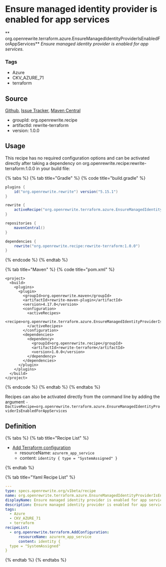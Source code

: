 # Ensure managed identity provider is enabled for app services

** org.openrewrite.terraform.azure.EnsureManagedIdentityProviderIsEnabledForAppServices**
_Ensure managed identity provider is enabled for app services._

### Tags

* Azure
* CKV_AZURE_71
* terraform

## Source

[Github](https://github.com/openrewrite/rewrite-terraform), [Issue Tracker](https://github.com/openrewrite/rewrite-terraform/issues), [Maven Central](https://search.maven.org/artifact/org.openrewrite.recipe/rewrite-terraform/1.0.0/jar)

* groupId: org.openrewrite.recipe
* artifactId: rewrite-terraform
* version: 1.0.0


## Usage

This recipe has no required configuration options and can be activated directly after taking a dependency on org.openrewrite.recipe:rewrite-terraform:1.0.0 in your build file:

{% tabs %}
{% tab title="Gradle" %}
{% code title="build.gradle" %}
```groovy
plugins {
    id("org.openrewrite.rewrite") version("5.15.1")
}

rewrite {
    activeRecipe("org.openrewrite.terraform.azure.EnsureManagedIdentityProviderIsEnabledForAppServices")
}

repositories {
    mavenCentral()
}

dependencies {
    rewrite("org.openrewrite.recipe:rewrite-terraform:1.0.0")
}
```
{% endcode %}
{% endtab %}

{% tab title="Maven" %}
{% code title="pom.xml" %}
```markup
<project>
  <build>
    <plugins>
      <plugin>
        <groupId>org.openrewrite.maven</groupId>
        <artifactId>rewrite-maven-plugin</artifactId>
        <version>4.17.0</version>
        <configuration>
          <activeRecipes>
            <recipe>org.openrewrite.terraform.azure.EnsureManagedIdentityProviderIsEnabledForAppServices</recipe>
          </activeRecipes>
        </configuration>
        <dependencies>
          <dependency>
            <groupId>org.openrewrite.recipe</groupId>
            <artifactId>rewrite-terraform</artifactId>
            <version>1.0.0</version>
          </dependency>
        </dependencies>
      </plugin>
    </plugins>
  </build>
</project>
```
{% endcode %}
{% endtab %}
{% endtabs %}

Recipes can also be activated directly from the command line by adding the argument `-DactiveRecipe=org.openrewrite.terraform.azure.EnsureManagedIdentityProviderIsEnabledForAppServices`

## Definition

{% tabs %}
{% tab title="Recipe List" %}
* [Add Terraform configuration](../../terraform/addconfiguration.md)
  * resourceName: `azurerm_app_service`
  * content: `identity {
  type = "SystemAssigned"
}`

{% endtab %}

{% tab title="Yaml Recipe List" %}
```yaml
---
type: specs.openrewrite.org/v1beta/recipe
name: org.openrewrite.terraform.azure.EnsureManagedIdentityProviderIsEnabledForAppServices
displayName: Ensure managed identity provider is enabled for app services
description: Ensure managed identity provider is enabled for app services.
tags:
  - Azure
  - CKV_AZURE_71
  - terraform
recipeList:
  - org.openrewrite.terraform.AddConfiguration:
      resourceName: azurerm_app_service
      content: identity {
  type = "SystemAssigned"
}

```
{% endtab %}
{% endtabs %}
